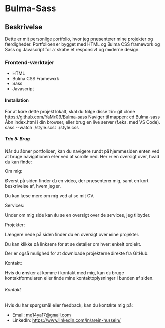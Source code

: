 # Bulma-Sass
## Beskrivelse
Dette er mit personlige portfolio, hvor jeg præsenterer mine projekter og færdigheder. Portfolioen er bygget med HTML og Bulma CSS framework og Sass og Javascript for at skabe et responsivt og moderne design.
### Frontend-værktøjer
- HTML
- Bulma CSS Framework
- Sass
- Javascript
#### Installation
For at køre dette projekt lokalt, skal du følge disse trin:
git clone https://github.com/YaMe09/Bulma-sass
Naviger til mappen:
cd Bulma-sass
Åbn index.html i din browser, eller brug en live server (f.eks. med VS Code).
sass --watch ./style.scss ./style.css
##### Trin 5: Brug
Når du åbner portfolioen, kan du navigere rundt på hjemmesiden enten ved at bruge navigationen eller ved at scrolle ned. Her er en oversigt over, hvad du kan finde:

Om mig:

Øverst på siden finder du en video, der præsenterer mig, samt en kort beskrivelse af, hvem jeg er.

Du kan læse mere om mig ved at se mit CV.

Services:

Under om mig side kan du se en oversigt over de services, jeg tilbyder.

Projekter:

Længere nede på siden finder du en oversigt over mine projekter.

Du kan klikke på linksene for at se detaljer om hvert enkelt projekt.

Der er også mulighed for at downloade projekterne direkte fra GitHub.

Kontakt:

Hvis du ønsker at komme i kontakt med mig, kan du bruge kontaktformularen eller finde mine kontaktoplysninger i bunden af siden.
###### Kontakt
Hvis du har spørgsmål eller feedback, kan du kontakte mig på:
- Email: me14ya17@gmail.com
- LinkedIn: https://www.linkedin.com/in/arein-hussein/ 
